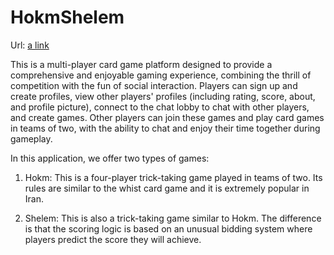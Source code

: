 # HokmShelem

Url: [a link](https://hokmshelem.com)

This is a multi-player card game platform designed to provide a comprehensive and enjoyable gaming experience, combining the thrill of competition with the fun of social interaction. Players can sign up and create profiles, view other players' profiles (including rating, score, about, and profile picture), connect to the chat lobby to chat with other players, and create games. Other players can join these games and play card games in teams of two, with the ability to chat and enjoy their time together during gameplay.

In this application, we offer two types of games:

1. Hokm: 
This is a four-player trick-taking game played in teams of two. Its rules are similar to the whist card game and it is extremely popular in Iran.

2. Shelem: 
This is also a trick-taking game similar to Hokm. The difference is that the scoring logic is based on an unusual bidding system where players predict the score they will achieve.
